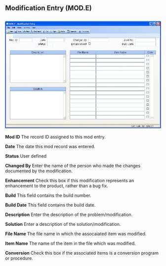 ##  Modification Entry (MOD.E)

<PageHeader />

##

![](./MOD-E-1.jpg)

**Mod ID** The record ID assigned to this mod entry.  
  
**Date** The date this mod record was entered.  
  
**Status** User defined  
  
**Changed By** Enter the name of the person who made the changes documented by
the modification.  
  
**Enhancement** Check this box if this modification represents an enhancement
to the product, rather than a bug fix.  
  
**Build** This field contains the build number.  
  
**Build Date** This field contains the build date.  
  
**Description** Enter the description of the problem/modification.  
  
**Solution** Enter a description of the solution/modification.  
  
**File Name** The file name in which the assocaiated item was modified.  
  
**Item Name** The name of the item in the file which was modified.  
  
**Conversion** Check this box if the associated items is a conversion program
or procedure.  
  
  
<badge text= "Version 8.10.57" vertical="middle" />

<PageFooter />